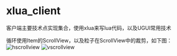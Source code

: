 # xlua_client
客户端主要技术点实现集合，使用xlua来写lua代码，以及UGUI常用技术

循环使用Item的ScrollView，以及粒子在ScrollView中的裁剪，如下图：
![hscrollview](https://user-images.githubusercontent.com/28888494/151478779-7055bc17-ca43-4c1a-88ab-e1cc3972a8be.gif)
![vscrollview](https://user-images.githubusercontent.com/28888494/151478949-7bc4a213-24e6-44df-85ab-6b54d40d58f0.gif)
